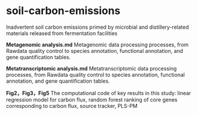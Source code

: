 # soil-carbon-emissions
Inadvertent soil carbon emissions primed by microbial and distillery-related materials released from fermentation facilities

**Metagenomic analysis.md**
Metagenomic data processing processes, from Rawdata quality control to species annotation, functional annotation, and gene quantification tables.

**Metatranscriptomic analysis.md**
Metatranscriptomic data processing processes, from Rawdata quality control to species annotation, functional annotation, and gene quantification tables.

**Fig2，Fig3，Fig5**
The computational code of key results in this study: linear regression model for carbon flux, random forest ranking of core genes corresponding to carbon flux, source tracker, PLS-PM

